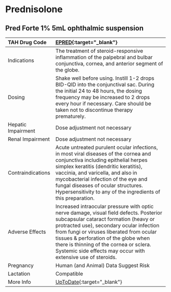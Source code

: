 # Prednisolone

## Pred Forte 1% 5mL ophthalmic suspension

| TAH Drug Code      | [EPRED](https://www.tahsda.org.tw/drugs/hissearch.php?drug_code=EPRED){:target="_blank"}                                                                                                                                                                                                                                                                                    |
|:-------------------|:----------------------------------------------------------------------------------------------------------------------------------------------------------------------------------------------------------------------------------------------------------------------------------------------------------------------------------------------------------------------------|
| Indications        | The treatment of steroid-responsive inflammation of the palpebral and bulbar conjunctiva, cornea, and anterior segment of the globe.                                                                                                                                                                                                                                        |
| Dosing             | Shake well before using. Instill 1-2 drops BID-QID into the conjunctival sac. During the initial 24 to 48 hours, the dosing frequency may be increased to 2 drops every hour if necessary. Care should be taken not to discontinue therapy prematurely.                                                                                                                     |
| Hepatic Impairment | Dose adjustment not necessary                                                                                                                                                                                                                                                                                                                                               |
| Renal Impairment   | Dose adjustment not necessary                                                                                                                                                                                                                                                                                                                                               |
| Contraindications  | Acute untreated purulent ocular infections, in most viral diseases of the cornea and conjunctiva including epithelial herpes simplex keratitis (dendritic keratitis), vaccinia, and varicella, and also in mycobacterial infection of the eye and fungal diseases of ocular structures. Hypersensitivity to any of the ingredients of this preparation.                     |
| Adverse Effects    | Increased intraocular pressure with optic nerve damage, visual field defects. Posterior subcapsular cataract formation (heavy or protracted use), secondary ocular infection from fungi or viruses liberated from ocular tissues & perforation of the globe when there is thinning of the cornea or sclera. Systemic side effects may occur with extensive use of steroids. |
| Pregnancy          | Human (and Animal) Data Suggest Risk                                                                                                                                                                                                                                                                                                                                        |
| Lactation          | Compatible                                                                                                                                                                                                                                                                                                                                                                  |
| More Info          | [UpToDate](https://www.uptodate.com/contents/prednisolone-drug-information){:target="_blank"}                                                                                                                                                                                                                                                                               |

